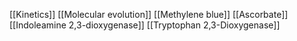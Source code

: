 [[Kinetics]]
[[Molecular evolution]]
[[Methylene blue]]
[[Ascorbate]]
[[Indoleamine 2,3-dioxygenase]]
[[Tryptophan 2,3-Dioxygenase]]
